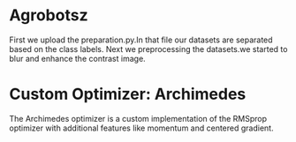 # Agrobotsz
First we upload the preparation.py.In that file our datasets are separated based on the class labels.
Next we preprocessing the datasets.we started to blur and enhance the contrast image.
# Custom Optimizer: Archimedes
The Archimedes optimizer is a custom implementation of the RMSprop optimizer with additional features like momentum and centered gradient.
